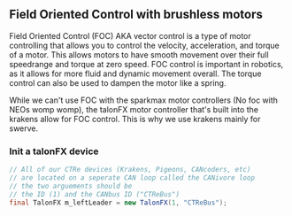 ## Field Oriented Control with brushless motors

Field Oriented Control (FOC) AKA vector control is a type of motor controlling that allows you to control the velocity, acceleration, and torque of a motor. This allows motors to have smooth movement over their full speedrange and torque at zero speed. FOC control is important in robotics, as it allows for more fluid and dynamic movement overall. The torque control can also be used to dampen the motor like a spring.

While we can't use FOC with the sparkmax motor controllers (No foc with NEOs womp womp), the talonFX motor controller that's built into the krakens allow for FOC control. This is why we use krakens mainly for swerve.

### Init a talonFX device

```Java
// All of our CTRe devices (Krakens, Pigeons, CANcoders, etc)
// are located on a seperate CAN loop called the CANivore loop
// the two arguements should be 
// the ID (1) and the CANbus ID ("CTReBus")
final TalonFX m_leftLeader = new TalonFX(1, "CTReBus");
```